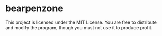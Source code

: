 # bearpenzone
This project is licensed under the MIT License. You are free to distribute and modify the program, though you must not use it to produce profit.
